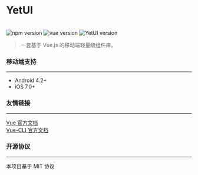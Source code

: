 # YetUI

<br/>

<img src="https://img.shields.io/badge/npm-6.4.1-blue.svg" alt="npm version">
<img src="https://img.shields.io/badge/vue-2.6.10-red.svg" alt="vue version">
<img src="https://img.shields.io/badge/YetUI-0.3.0-orange.svg" alt="YetUI version">

> 一套基于 Vue.js 的移动端轻量级组件库。

### 移动端支持
----

* Android 4.2+
* iOS 7.0+

### 友情链接
----

[Vue 官方文档][1] <br/>
[Vue-CLI 官方文档][2]

### 开源协议
----
本项目基于 MIT 协议

[1]: https://cn.vuejs.org/
[2]: https://cli.vuejs.org/guide/
